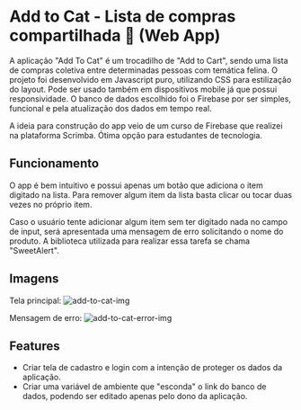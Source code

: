 # Add to Cat - Lista de compras compartilhada 🛒 (Web App)

A aplicação "Add To Cat" é um trocadilho de "Add to Cart", sendo uma lista de compras coletiva entre determinadas pessoas com temática felina.
O projeto foi desenvolvido em Javascript puro, utilizando CSS para estilização do layout. Pode ser usado também em dispositivos mobile já que possui responsividade.
O banco de dados escolhido foi o Firebase por ser simples, funcional e pela atualização dos dados em tempo real.

A ideia para construção do app veio de um curso de Firebase que realizei na plataforma Scrimba. Ótima opção para estudantes de tecnologia.

## Funcionamento

O app é bem intuitivo e possui apenas um botão que adiciona o item digitado na lista.
Para remover algum item da lista basta clicar ou tocar duas vezes no próprio item.

Caso o usuário tente adicionar algum item sem ter digitado nada no campo de input, será apresentada uma mensagem de erro solicitando o nome do produto.
A biblioteca utilizada para realizar essa tarefa se chama "SweetAlert".

## Imagens

Tela principal:
![add-to-cat-img](https://user-images.githubusercontent.com/76922943/226728884-2a4d5cef-f20e-4b15-964b-c3a584f0d518.png)

Mensagem de erro:
![add-to-cat-error-img](https://user-images.githubusercontent.com/76922943/226729174-5df1bae8-1124-4d19-a05b-7c1058094447.png)

## Features

- Criar tela de cadastro e login com a intenção de proteger os dados da aplicação.
- Criar uma variável de ambiente que "esconda" o link do banco de dados, podendo ser editado apenas pelo dono da aplicação.
